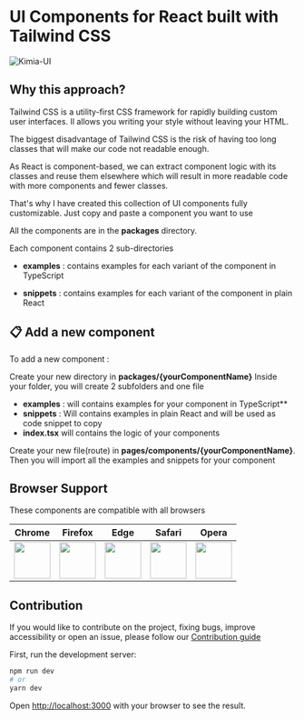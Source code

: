 # UI Components for React built with Tailwind CSS
![Kimia-UI](https://res.cloudinary.com/beloved/image/upload/v1618040187/Assets/kimia_lpqdlr.png)

## Why this approach?

Tailwind CSS is a utility-first CSS framework for rapidly building custom user interfaces. Il allows you writing your style without leaving your HTML.

The biggest disadvantage of Tailwind CSS is the risk of having too long classes that will make our code not readable enough.

As React is component-based, we can extract component logic with its classes and reuse them elsewhere which will result in more readable code with more components and fewer classes.

That's why I have created this collection of UI components fully customizable. Just copy and paste a component you want to use

All the components are in the **packages** directory.

Each component contains 2 sub-directories
* **examples** : contains examples for each variant of the component in TypeScript
  

* **snippets** : contains examples for each variant  of the component in plain React


## 📋 Add a new component
To add a new component :

Create your new directory in **packages/{yourComponentName}** Inside your folder, you will create 2 subfolders and one file
  
- **examples** : will contains examples for your component in TypeScript**  
- **snippets** : Will contains examples in plain React and will be used as code snippet to copy
- **index.tsx** will contains the logic of your components
    

Create your new file(route) in **pages/components/{yourComponentName}**. Then you will import all the examples and snippets for your component


## Browser Support

These components are compatible with all browsers

| Chrome | Firefox | Edge | Safari | Opera |
|:---:|:---:|:---:|:---:|:---:|
| <img src="https://github.com/creativetimofficial/public-assets/blob/master/logos/chrome-logo.png?raw=true" width="64" height="64"> | <img src="https://raw.githubusercontent.com/creativetimofficial/public-assets/master/logos/firefox-logo.png" width="64" height="64"> | <img src="https://raw.githubusercontent.com/creativetimofficial/public-assets/master/logos/edge-logo.png" width="64" height="64"> | <img src="https://raw.githubusercontent.com/creativetimofficial/public-assets/master/logos/safari-logo.png" width="64" height="64"> | <img src="https://raw.githubusercontent.com/creativetimofficial/public-assets/master/logos/opera-logo.png" width="64" height="64"> |

## Contribution
If you would like to contribute on the project, fixing bugs, improve accessibility or open an issue, please follow our [Contribution guide](https://github.com/enochndika/kimia-UI/blob/main/contributing.md)

First, run the development server:

```bash
npm run dev
# or
yarn dev
```

Open [http://localhost:3000](http://localhost:3000) with your browser to see the result.

